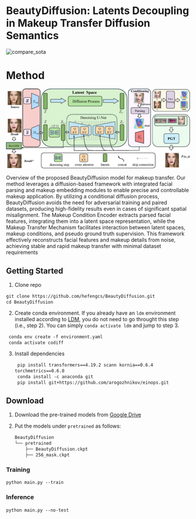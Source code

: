 # BeautyDiffusion: Latents Decoupling in Makeup Transfer Diffusion Semantics



![compare_sota](Figs/compare_sota.png)





# Method

![overall](Figs/overall.png)

Overview of the proposed BeautyDiffusion model for makeup transfer. Our method leverages a diffusion-based framework with integrated facial parsing and makeup embedding modules to enable precise and controllable makeup application. By utilizing a conditional diffusion process, BeautyDiffusion avoids the need for adversarial training and paired datasets, producing high-fidelity results even in cases of significant spatial misalignment. The Makeup Condition Encoder extracts parsed facial features, integrating them into a latent space representation, while the Makeup Transfer Mechanism facilitates interaction between latent spaces, makeup conditions, and pseudo ground truth supervision. This framework effectively reconstructs facial features and makeup details from noise, achieving stable and rapid makeup transfer with minimal dataset requirements

## Getting Started

1. Clone repo

```
git clone https://github.com/hefengcs/BeautyDiffusion.git
cd BeautyDiffusion
```

2. Create conda environment.
   If you already have an `ldm` environment installed according to [LDM](https://github.com/CompVis/latent-diffusion#requirements), you do not need to go throught this step (i.e., step 2). You can simply `conda activate ldm` and jump to step 3.

```
 conda env create -f environment.yaml
 conda activate codiff
```

3. Install dependencies

   ```
    pip install transformers==4.19.2 scann kornia==0.6.4 torchmetrics==0.6.0
    conda install -c anaconda git
    pip install git+https://github.com/arogozhnikov/einops.git
   ```

## Download

1. Download the pre-trained models from [Google Drive](https://drive.google.com/file/d/10Y3vao6z1KBXC0lNRuRjDU55AlkkX7CA/view?usp=sharing) 

2. Put the models under `pretrained` as follows:

   ```
   BeautyDiffusion
   └── pretrained
       ├── BeautyDiffusion.ckpt
       ├── 256_mask.ckpt
   ```

   

### Training

```
python main.py --train
```



### Inference

```
python main.py --no-test
```
